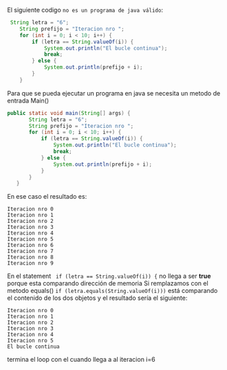 El siguiente codigo `no es un programa de java válido`:
```java
 String letra = "6";
    String prefijo = "Iteracion nro ";
    for (int i = 0; i < 10; i++) {
        if (letra == String.valueOf(i)) {
            System.out.println("El bucle continua");
            break;
        } else {
            System.out.println(prefijo + i);
        }
    }
```    
 Para que se pueda ejecutar un programa en java se necesita un metodo de entrada Main()
 
 
 ```java
 public static void main(String[] args) {
        String letra = "6";
        String prefijo = "Iteracion nro ";
        for (int i = 0; i < 10; i++) {
            if (letra == String.valueOf(i)) {
                System.out.println("El bucle continua");
                break;
            } else {
                System.out.println(prefijo + i);
            }
        }
    }
 ```
 En ese caso el resultado es:
 ```
Iteracion nro 0
Iteracion nro 1
Iteracion nro 2
Iteracion nro 3
Iteracion nro 4
Iteracion nro 5
Iteracion nro 6
Iteracion nro 7
Iteracion nro 8
Iteracion nro 9
 ```
 En el statement ` if (letra == String.valueOf(i)) {` no llega a ser **true** porque esta comparando dirección de memoria
 Si remplazamos con el metodo equals()  `if (letra.equals(String.valueOf(i)))` está comparando el contenido de los dos objetos y el resultado sería el siguiente:
 
 ```
 Iteracion nro 0
Iteracion nro 1
Iteracion nro 2
Iteracion nro 3
Iteracion nro 4
Iteracion nro 5
El bucle continua
 ```
 termina el loop con el cuando llega a al iteracion i=6
 

